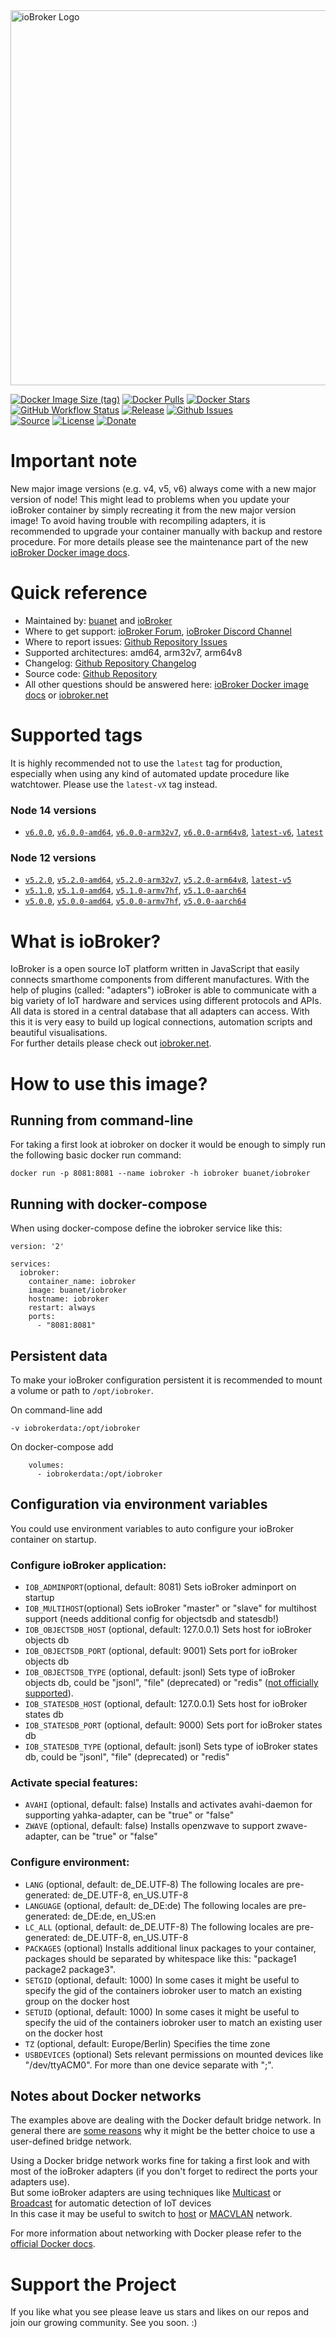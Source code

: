 <img src="https://github.com/buanet/ioBroker.docker/raw/main/docs/img/iobroker_logo.png" width="600" title="ioBroker Logo">

[![Docker Image Size (tag)](https://img.shields.io/docker/image-size/buanet/iobroker/latest?style=flat)](https://hub.docker.com/r/buanet/iobroker)
[![Docker Pulls](https://img.shields.io/docker/pulls/buanet/iobroker?style=flat)](https://hub.docker.com/r/buanet/iobroker)
[![Docker Stars](https://img.shields.io/docker/stars/buanet/iobroker?style=flat)](https://hub.docker.com/r/buanet/iobroker)<br>
[![GitHub Workflow Status](https://img.shields.io/github/workflow/status/buanet/ioBroker.docker/Build%20debian%20based%20image%20\(latest\))](https://github.com/buanet/ioBroker.docker/actions/workflows/build-debian-image-main.yml)
[![Release](https://img.shields.io/github/v/release/buanet/ioBroker.docker?style=flat)](https://github.com/buanet/ioBroker.docker/releases)
[![Github Issues](https://img.shields.io/github/issues/buanet/ioBroker.docker?style=flat)](https://github.com/buanet/ioBroker.docker/issues)<br>
[![Source](https://img.shields.io/badge/source-github-blue?style=flat)](https://github.com/buanet/ioBroker.docker)
[![License](https://img.shields.io/github/license/buanet/ioBroker.docker?style=flat)](https://github.com/buanet/ioBroker.docker/blob/master/LICENSE.md)
[![Donate](https://img.shields.io/badge/donate-paypal-blue?style=flat)](https://paypal.me/buanet)

# Important note

New major image versions (e.g. v4, v5, v6) always come with a new major version of node! This might lead to problems when you update your ioBroker container by simply recreating it from the new major version image! To avoid having trouble with recompiling adapters, it is recommended to upgrade your container manually with backup and restore procedure. For more details please see the maintenance part of the new [ioBroker Docker image docs](https://docs.buanet.de/iobroker-docker-image/docs/#maintenance).

# Quick reference

* Maintained by: [buanet](https://github.com/buanet) and [ioBroker](https://github.com/ioBroker)
* Where to get support: [ioBroker Forum](https://forum.iobroker.net/), [ioBroker Discord Channel](https://discord.gg/HwUCwsH)
* Where to report issues: [Github Repository Issues](https://github.com/buanet/ioBroker.docker/issues)
* Supported architectures: amd64, arm32v7, arm64v8
* Changelog: [Github Repository Changelog](https://github.com/buanet/ioBroker.docker/blob/main/CHANGELOG.md)
* Source code: [Github Repository](https://github.com/buanet/ioBroker.docker)
* All other questions should be answered here: [ioBroker Docker image docs](https://docs.buanet.de/iobroker-docker-image/docs/) or [iobroker.net](https://www.iobroker.net/)

# Supported tags

It is highly recommended not to use the `latest` tag for production, especially when using any kind of automated update procedure like watchtower. Please use the `latest-vX` tag instead.

### Node 14 versions
* [`v6.0.0`](https://github.com/buanet/ioBroker.docker/blob/v6.0.0/debian/node14/Dockerfile), [`v6.0.0-amd64`](https://github.com/buanet/ioBroker.docker/blob/v6.0.0/debian/node14/Dockerfile), [`v6.0.0-arm32v7`](https://github.com/buanet/ioBroker.docker/blob/v6.0.0/debian/node14/Dockerfile), [`v6.0.0-arm64v8`](https://github.com/buanet/ioBroker.docker/blob/v6.0.0/debian/node14/Dockerfile), [`latest-v6`](https://github.com/buanet/ioBroker.docker/blob/v6.0.0/debian/node14/Dockerfile), [`latest`](https://github.com/buanet/ioBroker.docker/blob/v6.0.0/debian/node14/Dockerfile)

### Node 12 versions
* [`v5.2.0`](https://github.com/buanet/ioBroker.docker/blob/v5.2.0/debian/node12/Dockerfile), [`v5.2.0-amd64`](https://github.com/buanet/ioBroker.docker/blob/v5.2.0/debian/node12/Dockerfile), [`v5.2.0-arm32v7`](https://github.com/buanet/ioBroker.docker/blob/v5.2.0/debian/node12/Dockerfile), [`v5.2.0-arm64v8`](https://github.com/buanet/ioBroker.docker/blob/v5.2.0/debian/node12/Dockerfile), [`latest-v5`](https://github.com/buanet/ioBroker.docker/blob/v5.2.0/debian/node12/Dockerfile)
* [`v5.1.0`](https://github.com/buanet/ioBroker.docker/blob/v5.1.0/amd64/Dockerfile), [`v5.1.0-amd64`](https://github.com/buanet/ioBroker.docker/blob/v5.1.0/amd64/Dockerfile), [`v5.1.0-armv7hf`](https://github.com/buanet/ioBroker.docker/blob/v5.1.0/armv7hf/Dockerfile), [`v5.1.0-aarch64`](https://github.com/buanet/ioBroker.docker/blob/v5.1.0/aarch64/Dockerfile)
* [`v5.0.0`](https://github.com/buanet/ioBroker.docker/blob/v5.0.0/amd64/Dockerfile), [`v5.0.0-amd64`](https://github.com/buanet/ioBroker.docker/blob/v5.0.0/amd64/Dockerfile), [`v5.0.0-armv7hf`](https://github.com/buanet/ioBroker.docker/blob/v5.0.0/armv7hf/Dockerfile), [`v5.0.0-aarch64`](https://github.com/buanet/ioBroker.docker/blob/v5.0.0/aarch64/Dockerfile)

# What is ioBroker?

IoBroker is a open source IoT platform written in JavaScript that easily connects smarthome components from different manufactures. With the help of plugins (called: "adapters") ioBroker is able to communicate with a big variety of IoT hardware and services using different protocols and APIs.<br>
All data is stored in a central database that all adapters can access. With this it is very easy to build up logical connections, automation scripts and beautiful visualisations.<br>
For further details please check out [iobroker.net](https://www.iobroker.net).

# How to use this image?

## Running from command-line

For taking a first look at iobroker on docker it would be enough to simply run the following basic docker run command:

```
docker run -p 8081:8081 --name iobroker -h iobroker buanet/iobroker
```

## Running with docker-compose

When using docker-compose define the iobroker service like this:

```
version: '2'

services:
  iobroker:
    container_name: iobroker
    image: buanet/iobroker
    hostname: iobroker
    restart: always
    ports:
      - "8081:8081"
```

## Persistent data

To make your ioBroker configuration persistent it is recommended to mount a volume or path to `/opt/iobroker`.

On command-line add 
```
-v iobrokerdata:/opt/iobroker
```
On docker-compose add
```
    volumes:
      - iobrokerdata:/opt/iobroker
```

## Configuration via environment variables

You could use environment variables to auto configure your ioBroker container on startup. 

### Configure ioBroker application:

* `IOB_ADMINPORT`(optional, default: 8081) Sets ioBroker adminport on startup
* `IOB_MULTIHOST`(optional) Sets ioBroker "master" or "slave" for multihost support (needs additional config for objectsdb and statesdb!)
* `IOB_OBJECTSDB_HOST` (optional, default: 127.0.0.1) Sets host for ioBroker objects db
* `IOB_OBJECTSDB_PORT` (optional, default: 9001) Sets port for ioBroker objects db
* `IOB_OBJECTSDB_TYPE` (optional, default: jsonl) Sets type of ioBroker objects db, could be "jsonl", "file" (deprecated) or "redis" ([not officially supported](https://github.com/ioBroker/ioBroker#databases)).
* `IOB_STATESDB_HOST` (optional, default: 127.0.0.1) Sets host for ioBroker states db
* `IOB_STATESDB_PORT` (optional, default: 9000) Sets port for ioBroker states db
* `IOB_STATESDB_TYPE` (optional, default: jsonl) Sets type of ioBroker states db, could be "jsonl", "file" (deprecated) or "redis"

### Activate special features: 

* `AVAHI` (optional, default: false) Installs and activates avahi-daemon for supporting yahka-adapter, can be "true" or "false"
* `ZWAVE` (optional, default: false) Installs openzwave to support zwave-adapter, can be "true" or "false"

### Configure environment:

* `LANG` (optional, default: de_DE.UTF&#x2011;8) The following locales are pre-generated: de_DE.UTF-8, en_US.UTF-8
* `LANGUAGE` (optional, default: de_DE:de) The following locales are pre-generated: de_DE:de, en_US:en
* `LC_ALL` (optional, default: de_DE.UTF-8) The following locales are pre-generated: de_DE.UTF-8, en_US.UTF-8
* `PACKAGES` (optional) Installs additional linux packages to your container, packages should be separated by whitespace like this: "package1 package2 package3".
* `SETGID` (optional, default: 1000) In some cases it might be useful to specify the gid of the containers iobroker user to match an existing group on the docker host
* `SETUID` (optional, default: 1000) In some cases it might be useful to specify the uid of the containers iobroker user to match an existing user on the docker host
* `TZ` (optional, default: Europe/Berlin) Specifies the time zone
* `USBDEVICES` (optional) Sets relevant permissions on mounted devices like "/dev/ttyACM0". For more than one device separate with ";".

## Notes about Docker networks

The examples above are dealing with the Docker default bridge network. In general there are [some reasons](https://docs.docker.com/network/bridge/#differences-between-user-defined-bridges-and-the-default-bridge) why it might be the better choice to use a user-defined bridge network. 

Using a Docker bridge network works fine for taking a first look and with most of the ioBroker adapters (if you don't forget to redirect the ports your adapters use).<br>
But some ioBroker adapters are using techniques like [Multicast](https://en.wikipedia.org/wiki/Multicast) or [Broadcast](https://en.wikipedia.org/wiki/Broadcasting_(networking)) for automatic detection of IoT devices<br>
In this case it may be useful to switch to [host](https://docs.docker.com/network/host/) or [MACVLAN](https://docs.docker.com/network/macvlan/) network. 

For more information about networking with Docker please refer to the [official Docker docs](https://docs.docker.com/network/). 

# Support the Project

If you like what you see please leave us stars and likes on our repos and join our growing community.
See you soon. :)
